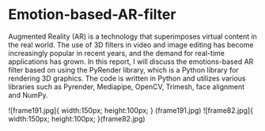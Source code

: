 # Emotion-based-AR-filter
Augmented Reality (AR) is a technology that superimposes virtual content in the real
world. The use of 3D filters in video and image editing has become increasingly popular
in recent years, and the demand for real-time applications has grown. In this report, I
will discuss the emotions-based AR filter based on using the PyRender library, which is
a Python library for rendering 3D graphics. The code is written in Python and utilizes
various libraries such as Pyrender, Mediapipe, OpenCV, Trimesh, face alignment and
NumPy.



![frame191.jpg]{
   width:150px;
   height:100px;
}
(frame191.jpg)
![frame82.jpg]{
   width:150px;
   height:100px;
}(frame82.jpg)
